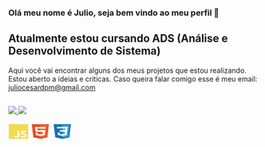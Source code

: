 ### Olá meu nome é Julio, seja bem vindo ao meu perfil 👋

## Atualmente estou cursando ADS (Análise e Desenvolvimento de Sistema)
Aqui você vai encontrar alguns dos meus projetos que estou realizando.
Estou aberto a ideias e criticas.
Caso queira falar comigo esse é meu email: juliocesardpm@gmail.com

##
<div>
  <a href="https://github.com/kenzo3001">
    <img height="180em" src="https://github-readme-stats.vercel.app/api/top-langs/?username=Juliodpm&layout=compact&theme=dracula" />
    <img height="180em" src="https://github-readme-stats.vercel.app/api?username=Juliodpm&show_icons=true&theme=dracula" />
  </a>
</div>
<div style="display: inline_block"><br>
  <img align="center" alt="Kenzo-Js" height="30" width="40" src="https://raw.githubusercontent.com/devicons/devicon/master/icons/javascript/javascript-plain.svg">
  <img align="center" alt="Kenzo-HTML" height="30" width="40" src="https://raw.githubusercontent.com/devicons/devicon/master/icons/html5/html5-original.svg">
  <img align="center" alt="Kenzo-CSS" height="30" width="40" src="https://raw.githubusercontent.com/devicons/devicon/master/icons/css3/css3-original.svg">
</div>
